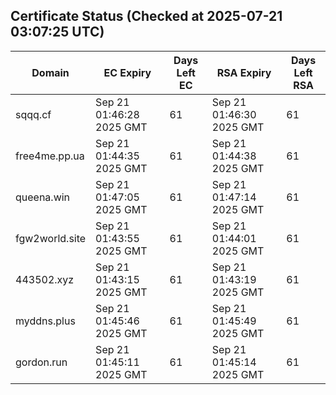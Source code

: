 ## Certificate Status (Checked at 2025-07-21 03:07:25 UTC)
| Domain | EC Expiry | Days Left EC | RSA Expiry | Days Left RSA |
|--------|-----------|-------------|------------|--------------|
| sqqq.cf | Sep 21 01:46:28 2025 GMT | 61 | Sep 21 01:46:30 2025 GMT | 61 |
| free4me.pp.ua | Sep 21 01:44:35 2025 GMT | 61 | Sep 21 01:44:38 2025 GMT | 61 |
| queena.win | Sep 21 01:47:05 2025 GMT | 61 | Sep 21 01:47:14 2025 GMT | 61 |
| fgw2world.site | Sep 21 01:43:55 2025 GMT | 61 | Sep 21 01:44:01 2025 GMT | 61 |
| 443502.xyz | Sep 21 01:43:15 2025 GMT | 61 | Sep 21 01:43:19 2025 GMT | 61 |
| myddns.plus | Sep 21 01:45:46 2025 GMT | 61 | Sep 21 01:45:49 2025 GMT | 61 |
| gordon.run | Sep 21 01:45:11 2025 GMT | 61 | Sep 21 01:45:14 2025 GMT | 61 |
